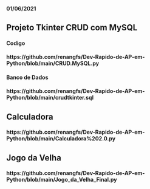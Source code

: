 #### 01/06/2021

<h2> Projeto Tkinter CRUD com MySQL </h2>
<h4>Codigo</h4>
<h4>https://github.com/renangfs/Dev-Rapido-de-AP-em-Python/blob/main/CRUD.MySQL.py</h4>
<h4>Banco de Dados</h4>
<h4>https://github.com/renangfs/Dev-Rapido-de-AP-em-Python/blob/main/crudtkinter.sql</h4>
<h2> Calculadora </h2>
<h4>https://github.com/renangfs/Dev-Rapido-de-AP-em-Python/blob/main/Calculadora%202.0.py</h4>
<h2> Jogo da Velha </h2>
<h4>https://github.com/renangfs/Dev-Rapido-de-AP-em-Python/blob/main/Jogo_da_Velha_Final.py</h4>
